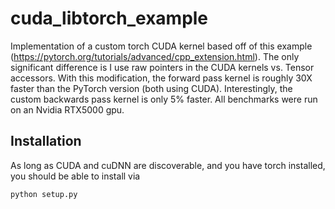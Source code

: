# cuda_libtorch_example
Implementation of a custom torch CUDA kernel based off of this example (https://pytorch.org/tutorials/advanced/cpp_extension.html).
The only significant difference is I use raw pointers in the CUDA kernels vs. Tensor accessors. With this modification, the forward pass kernel is roughly 30X faster than the PyTorch version (both using CUDA). Interestingly, the custom backwards pass kernel is only 5% faster. All benchmarks were run on an Nvidia RTX5000 gpu.

## Installation
As long as CUDA and cuDNN are discoverable, and you have torch installed, you should be able to install via 
```
python setup.py
```
